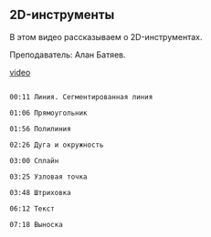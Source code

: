 ## 2D-инструменты

В этом видео рассказываем о 2D-инструментах.

Преподаватель: Алан Батяев. 

[video](https://player.softculture.cc/embed/online/ARC/ARC_59.21.12_L1-3_2D_Tools)

```chapters

00:11 Линия. Сегментированная линия

01:06 Прямоугольник

01:56 Полилиния

02:26 Дуга и окружность

03:00 Сплайн

03:25 Узловая точка

03:48 Штриховка

06:12 Текст

07:18 Выноска

```